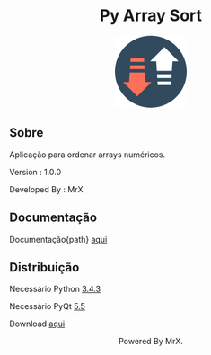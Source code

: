 <div align="center"><h1>Py Array Sort</h1></div>

<p align="center">
  <img src="icon.png">
</p>

<h2>Sobre</h2>

<p>Aplicação para ordenar arrays numéricos.</p>
<p>Version : 1.0.0</p>
<p>Developed By : MrX</p>


<h2>Documentação</h2>

<p>Documentação{path} <a href="https://raw.githack.com/MrX456/Py_Array_Sort/master/_Documentation/Py%20Doc/html/index.html">aqui</a></p>


<h2>Distribuição</h2>
<p>Necessário Python <a href="https://www.python.org/downloads/release/python-343/">3.4.3</a></p>

<p>Necessário PyQt <a href="https://sourceforge.net/projects/pyqt/files/PyQt5/PyQt-5.5/">5.5</a></p>

<p>Download <a href="https://github.com/MrX456/Py_Array_Sort/raw/master/_Deployment/dist.zip">aqui</a></p>


<p align="center">Powered By MrX.</p
